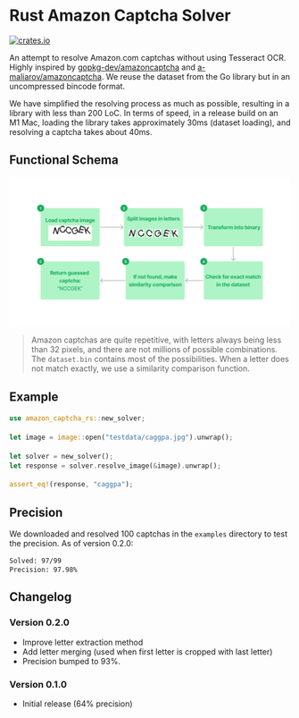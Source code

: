 # Rust Amazon Captcha Solver

[![crates.io](https://img.shields.io/crates/v/amazon-captcha-rs.svg)](https://crates.io/crates/amazon-captcha-rs)

An attempt to resolve Amazon.com captchas without using Tesseract OCR. Highly inspired by [gopkg-dev/amazoncaptcha](https://github.com/gopkg-dev/amazoncaptcha) and [a-maliarov/amazoncaptcha](https://github.com/a-maliarov/amazoncaptcha). We reuse the dataset from the Go library but in an uncompressed bincode format.

We have simplified the resolving process as much as possible, resulting in a library with less than 200 LoC. In terms of speed, in a release build on an M1 Mac, loading the library takes approximately 30ms (dataset loading), and resolving a captcha takes about 40ms.

## Functional Schema
<img src="media/schema.png" align="center" />

> Amazon captchas are quite repetitive, with letters always being less than 32 pixels, and there are not millions of possible combinations. The `dataset.bin` contains most of the possibilities. When a letter does not match exactly, we use a similarity comparison function.

## Example
```rs
use amazon_captcha_rs::new_solver; 

let image = image::open("testdata/caggpa.jpg").unwrap();

let solver = new_solver();
let response = solver.resolve_image(&image).unwrap();

assert_eq!(response, "caggpa");
```

## Precision
We downloaded and resolved 100 captchas in the `examples` directory to test the precision. As of version 0.2.0:

```
Solved: 97/99
Precision: 97.98%
```

## Changelog

### Version 0.2.0
- Improve letter extraction method
- Add letter merging (used when first letter is cropped with last letter)
- Precision bumped to 93%.

### Version 0.1.0
- Initial release (64% precision)